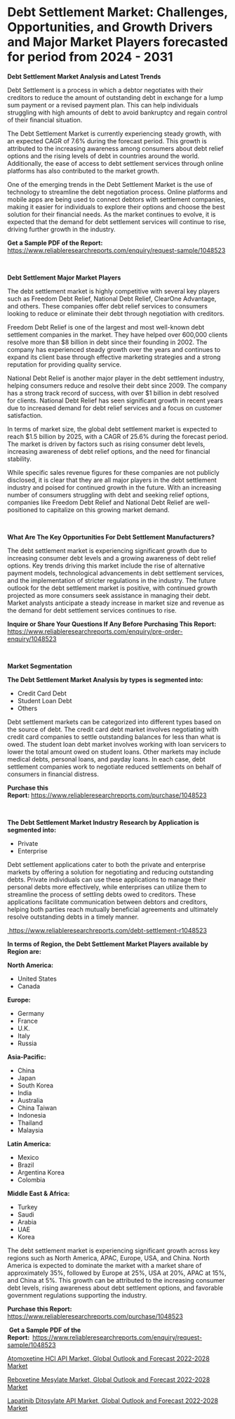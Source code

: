 <p><h1>Debt Settlement Market: Challenges, Opportunities, and Growth Drivers and Major Market Players forecasted for period from 2024 - 2031</h1></p><p><strong>Debt Settlement Market Analysis and Latest Trends</strong></p>
<p><p>Debt Settlement is a process in which a debtor negotiates with their creditors to reduce the amount of outstanding debt in exchange for a lump sum payment or a revised payment plan. This can help individuals struggling with high amounts of debt to avoid bankruptcy and regain control of their financial situation.</p><p>The Debt Settlement Market is currently experiencing steady growth, with an expected CAGR of 7.6% during the forecast period. This growth is attributed to the increasing awareness among consumers about debt relief options and the rising levels of debt in countries around the world. Additionally, the ease of access to debt settlement services through online platforms has also contributed to the market growth.</p><p>One of the emerging trends in the Debt Settlement Market is the use of technology to streamline the debt negotiation process. Online platforms and mobile apps are being used to connect debtors with settlement companies, making it easier for individuals to explore their options and choose the best solution for their financial needs. As the market continues to evolve, it is expected that the demand for debt settlement services will continue to rise, driving further growth in the industry.</p></p>
<p><strong>Get a Sample PDF of the Report:&nbsp;</strong> <a href="https://www.reliableresearchreports.com/enquiry/request-sample/1048523">https://www.reliableresearchreports.com/enquiry/request-sample/1048523</a></p>
<p>&nbsp;</p>
<p><strong>Debt Settlement Major Market Players</strong></p>
<p><p>The debt settlement market is highly competitive with several key players such as Freedom Debt Relief, National Debt Relief, ClearOne Advantage, and others. These companies offer debt relief services to consumers looking to reduce or eliminate their debt through negotiation with creditors.</p><p>Freedom Debt Relief is one of the largest and most well-known debt settlement companies in the market. They have helped over 600,000 clients resolve more than $8 billion in debt since their founding in 2002. The company has experienced steady growth over the years and continues to expand its client base through effective marketing strategies and a strong reputation for providing quality service.</p><p>National Debt Relief is another major player in the debt settlement industry, helping consumers reduce and resolve their debt since 2009. The company has a strong track record of success, with over $1 billion in debt resolved for clients. National Debt Relief has seen significant growth in recent years due to increased demand for debt relief services and a focus on customer satisfaction.</p><p>In terms of market size, the global debt settlement market is expected to reach $1.5 billion by 2025, with a CAGR of 25.6% during the forecast period. The market is driven by factors such as rising consumer debt levels, increasing awareness of debt relief options, and the need for financial stability.</p><p>While specific sales revenue figures for these companies are not publicly disclosed, it is clear that they are all major players in the debt settlement industry and poised for continued growth in the future. With an increasing number of consumers struggling with debt and seeking relief options, companies like Freedom Debt Relief and National Debt Relief are well-positioned to capitalize on this growing market demand.</p></p>
<p>&nbsp;</p>
<p><strong>What Are The Key Opportunities For Debt Settlement Manufacturers?</strong></p>
<p><p>The debt settlement market is experiencing significant growth due to increasing consumer debt levels and a growing awareness of debt relief options. Key trends driving this market include the rise of alternative payment models, technological advancements in debt settlement services, and the implementation of stricter regulations in the industry. The future outlook for the debt settlement market is positive, with continued growth projected as more consumers seek assistance in managing their debt. Market analysts anticipate a steady increase in market size and revenue as the demand for debt settlement services continues to rise.</p></p>
<p><strong>Inquire or Share Your Questions If Any Before Purchasing This Report:</strong> <a href="https://www.reliableresearchreports.com/enquiry/pre-order-enquiry/1048523">https://www.reliableresearchreports.com/enquiry/pre-order-enquiry/1048523</a></p>
<p>&nbsp;</p>
<p><strong>Market Segmentation</strong></p>
<p><strong>The Debt Settlement Market Analysis by types is segmented into:</strong></p>
<p><ul><li>Credit Card Debt</li><li>Student Loan Debt</li><li>Others</li></ul></p>
<p><p>Debt settlement markets can be categorized into different types based on the source of debt. The credit card debt market involves negotiating with credit card companies to settle outstanding balances for less than what is owed. The student loan debt market involves working with loan servicers to lower the total amount owed on student loans. Other markets may include medical debts, personal loans, and payday loans. In each case, debt settlement companies work to negotiate reduced settlements on behalf of consumers in financial distress.</p></p>
<p><strong>Purchase this Report:&nbsp;</strong><a href="https://www.reliableresearchreports.com/purchase/1048523">https://www.reliableresearchreports.com/purchase/1048523</a></p>
<p>&nbsp;</p>
<p><strong>The Debt Settlement Market Industry Research by Application is segmented into:</strong></p>
<p><ul><li>Private</li><li>Enterprise</li></ul></p>
<p><p>Debt settlement applications cater to both the private and enterprise markets by offering a solution for negotiating and reducing outstanding debts. Private individuals can use these applications to manage their personal debts more effectively, while enterprises can utilize them to streamline the process of settling debts owed to creditors. These applications facilitate communication between debtors and creditors, helping both parties reach mutually beneficial agreements and ultimately resolve outstanding debts in a timely manner.</p></p>
<p><a href="https://www.reliableresearchreports.com/debt-settlement-r1048523">&nbsp;https://www.reliableresearchreports.com/debt-settlement-r1048523</a></p>
<p><strong>In terms of Region, the Debt Settlement Market Players available by Region are:</strong></p>
<p>
    <p> <strong> North America: </strong>
        <ul>
            <li>United States</li>
            <li>Canada</li>
        </ul>
        </p> 
    <p> <strong> Europe: </strong>
        <ul>
            <li>Germany</li>
            <li>France</li>
            <li>U.K.</li>
            <li>Italy</li>
            <li>Russia</li>
        </ul>
        </p> 
    <p> <strong> Asia-Pacific: </strong>
        <ul>
            <li>China</li>
            <li>Japan</li>
            <li>South Korea</li>
            <li>India</li>
            <li>Australia</li>
            <li>China Taiwan</li>
            <li>Indonesia</li>
            <li>Thailand</li>
            <li>Malaysia</li>
        </ul>
        </p> 
    <p> <strong> Latin America: </strong>
        <ul>
            <li>Mexico</li>
            <li>Brazil</li>
            <li>Argentina Korea</li>
            <li>Colombia</li>
        </ul>
        </p> 
    <p> <strong> Middle East & Africa: </strong>
        <ul>
            <li>Turkey</li>
            <li>Saudi</li>
            <li>Arabia</li>
            <li>UAE</li>
            <li>Korea</li>
        </ul>
    </p>
    </p>
<p><p>The debt settlement market is experiencing significant growth across key regions such as North America, APAC, Europe, USA, and China. North America is expected to dominate the market with a market share of approximately 35%, followed by Europe at 25%, USA at 20%, APAC at 15%, and China at 5%. This growth can be attributed to the increasing consumer debt levels, rising awareness about debt settlement options, and favorable government regulations supporting the industry.</p></p>
<p><strong>Purchase this Report: </strong><a href="https://www.reliableresearchreports.com/purchase/1048523">https://www.reliableresearchreports.com/purchase/1048523</a></p>
<p>&nbsp;<strong>Get a Sample PDF of the Report:&nbsp;&nbsp;</strong><a href="https://www.reliableresearchreports.com/enquiry/request-sample/1048523">https://www.reliableresearchreports.com/enquiry/request-sample/1048523</a></p>
<p><strong></strong></p>
<p><p><a href="https://www.linkedin.com/pulse/atomoxetine-hcl-api-market-global-outlook-forecast-2022-2028-ppekc">Atomoxetine HCl API Market, Global Outlook and Forecast 2022-2028 Market</a></p><p><a href="https://www.linkedin.com/pulse/reboxetine-mesylate-market-global-outlook-forecast-2022-2028-5lyte">Reboxetine Mesylate Market, Global Outlook and Forecast 2022-2028 Market</a></p><p><a href="https://www.linkedin.com/pulse/decoding-lapatinib-ditosylate-api-market-global-outlook-forecast-2iixc">Lapatinib Ditosylate API Market, Global Outlook and Forecast 2022-2028 Market</a></p></p>
